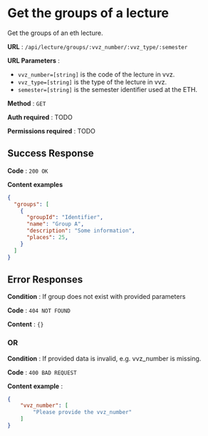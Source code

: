 # Get the groups of a lecture

Get the groups of an eth lecture.

**URL** : `/api/lecture/groups/:vvz_number/:vvz_type/:semester`

**URL Parameters** : 
 - `vvz_number=[string]` is the code of the lecture in vvz.
 - `vvz_type=[string]` is the type of the lecture in vvz.
 - `semester=[string]` is the semester identifier used at the ETH.

**Method** : `GET`

**Auth required** : TODO

**Permissions required** : TODO

## Success Response

**Code** : `200 OK`

**Content examples**

```json
{
  "groups": [
    {
      "groupId": "Identifier",
      "name": "Group A",
      "description": "Some information",
      "places": 25,
    }
  ]
}
```

## Error Responses

**Condition** : If group does not exist with provided parameters

**Code** : `404 NOT FOUND`

**Content** : `{}`

### OR

**Condition** : If provided data is invalid, e.g. vvz_number is missing.

**Code** : `400 BAD REQUEST`

**Content example** :

```json
{
    "vvz_number": [
        "Please provide the vvz_number"
    ]
}
```
